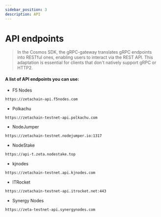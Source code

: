 ```yaml
---
sidebar_position: 3
description: API
---
```


# API endpoints

> In the Cosmos SDK, the gRPC-gateway translates gRPC endpoints into RESTful ones, enabling users to interact via the REST API. This adaptation is essential for clients that don't natively support gRPC or HTTP2.

#### A list of API endpoints you can use:

* F5 Nodes
```bash
https://zetachain-api.f5nodes.com
```

* Polkachu
```bash
https://zetachain-testnet-api.polkachu.com
```

* NodeJumper
```bash
https://zetachain-testnet.nodejumper.io:1317
```

* NodeStake
```bash
https://api-t.zeta.nodestake.top
```

* kjnodes
```bash
https://zetachain-testnet.api.kjnodes.com
```

* ITRocket
```bash
https://zetachain-testnet-api.itrocket.net:443
```

* Synergy Nodes
```bash
https://zeta-testnet-api.synergynodes.com
```

